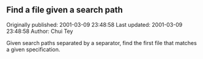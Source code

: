 ## Find a file given a search path 
Originally published: 2001-03-09 23:48:58 
Last updated: 2001-03-09 23:48:58 
Author: Chui Tey 
 
Given search paths separated by a separator, find the first file that matches a given specification.